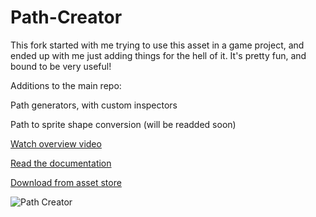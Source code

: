 # Path-Creator

This fork started with me trying to use this asset in a game project, and ended up with me just adding things for the hell of it. It's pretty fun, and bound to be very useful!

Additions to the main repo:

Path generators, with custom inspectors

Path to sprite shape conversion (will be readded soon)


[Watch overview video](https://www.youtube.com/watch?v=saAQNRSYU9k)

[Read the documentation](https://docs.google.com/document/d/1-FInNfD2GC-fVXO6KyeTSp9OSKst5AzLxDaBRb69b-Y/edit?usp=sharing)

[Download from asset store](https://assetstore.unity.com/packages/tools/utilities/b-zier-path-creator-136082)

![Path Creator](https://i.imgur.com/xqTCNWK.png)
